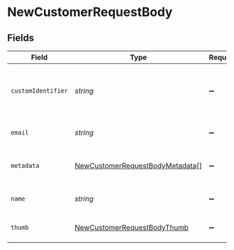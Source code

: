 # NewCustomerRequestBody


## Fields

| Field                                                                                         | Type                                                                                          | Required                                                                                      | Description                                                                                   | Example                                                                                       |
| --------------------------------------------------------------------------------------------- | --------------------------------------------------------------------------------------------- | --------------------------------------------------------------------------------------------- | --------------------------------------------------------------------------------------------- | --------------------------------------------------------------------------------------------- |
| `customIdentifier`                                                                            | *string*                                                                                      | :heavy_minus_sign:                                                                            | The Custom Identifier of the customer in the organization.                                    | est                                                                                           |
| `email`                                                                                       | *string*                                                                                      | :heavy_minus_sign:                                                                            | The Email of the customer.                                                                    | dhegmann@example.org                                                                          |
| `metadata`                                                                                    | [NewCustomerRequestBodyMetadata](../../models/operations/newcustomerrequestbodymetadata.md)[] | :heavy_minus_sign:                                                                            | Customer information as Key-Value pair.                                                       |                                                                                               |
| `name`                                                                                        | *string*                                                                                      | :heavy_minus_sign:                                                                            | The Name of the customer.                                                                     | iste                                                                                          |
| `thumb`                                                                                       | [NewCustomerRequestBodyThumb](../../models/operations/newcustomerrequestbodythumb.md)         | :heavy_minus_sign:                                                                            | The Avatar of the customer.                                                                   |                                                                                               |